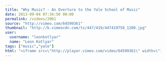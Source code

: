 ```yaml
---
title: "Why Music? - An Overture to the Yale School of Music"
date: 2013-09-04 07:34:50 00:00
permalink: /videos/2061
source: "http://vimeo.com/64599361"
thumbnail: "http://b.vimeocdn.com/ts/447/419/447419758_1280.jpg"
user:
  username: "leonkotlyar"
  name: "Leon Kotlyar"
tags: ["music","yale"]
html: "<iframe src=\"http://player.vimeo.com/video/64599361\" width=\"1280\" height=\"720\" frameborder=\"0\" webkitallowfullscreen mozallowfullscreen allowfullscreen></iframe>"
---
```


